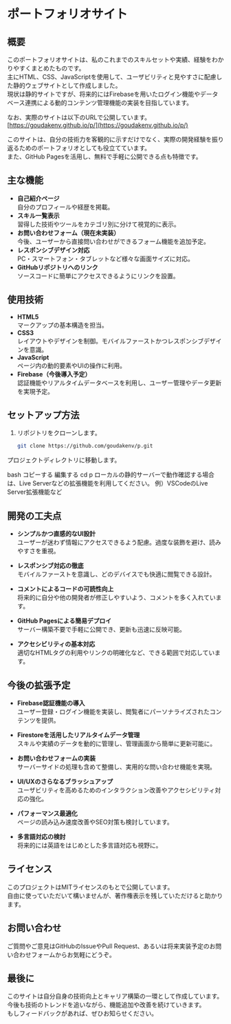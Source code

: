 # ポートフォリオサイト

## 概要
このポートフォリオサイトは、私のこれまでのスキルセットや実績、経験をわかりやすくまとめたものです。  
主にHTML、CSS、JavaScriptを使用して、ユーザビリティと見やすさに配慮した静的ウェブサイトとして作成しました。  
現状は静的サイトですが、将来的にはFirebaseを用いたログイン機能やデータベース連携による動的コンテンツ管理機能の実装を目指しています。

なお、実際のサイトは以下のURLで公開しています。  
[https://goudakenv.github.io/p/](https://goudakenv.github.io/p/)

このサイトは、自分の技術力を客観的に示すだけでなく、実際の開発経験を振り返るためのポートフォリオとしても役立てています。  
また、GitHub Pagesを活用し、無料で手軽に公開できる点も特徴です。

## 主な機能
- **自己紹介ページ**  
  自分のプロフィールや経歴を掲載。
- **スキル一覧表示**  
  習得した技術やツールをカテゴリ別に分けて視覚的に表示。
- **お問い合わせフォーム（現在未実装）**  
  今後、ユーザーから直接問い合わせができるフォーム機能を追加予定。
- **レスポンシブデザイン対応**  
  PC・スマートフォン・タブレットなど様々な画面サイズに対応。
- **GitHubリポジトリへのリンク**  
  ソースコードに簡単にアクセスできるようにリンクを設置。

## 使用技術
- **HTML5**  
  マークアップの基本構造を担当。
- **CSS3**  
  レイアウトやデザインを制御。モバイルファーストかつレスポンシブデザインを意識。
- **JavaScript**  
  ページ内の動的要素やUIの操作に利用。
- **Firebase（今後導入予定）**  
  認証機能やリアルタイムデータベースを利用し、ユーザー管理やデータ更新を実現予定。

## セットアップ方法

1. リポジトリをクローンします。  
   ```bash
   git clone https://github.com/goudakenv/p.git
プロジェクトディレクトリに移動します。

bash
コピーする
編集する
cd p
ローカルの静的サーバーで動作確認する場合は、Live Serverなどの拡張機能を利用してください。
例）VSCodeのLive Server拡張機能など

## 開発の工夫点
- **シンプルかつ直感的なUI設計**  
  ユーザーが迷わず情報にアクセスできるよう配慮。過度な装飾を避け、読みやすさを重視。

- **レスポンシブ対応の徹底**  
  モバイルファーストを意識し、どのデバイスでも快適に閲覧できる設計。

- **コメントによるコードの可読性向上**  
  将来的に自分や他の開発者が修正しやすいよう、コメントを多く入れています。

- **GitHub Pagesによる簡易デプロイ**  
  サーバー構築不要で手軽に公開でき、更新も迅速に反映可能。

- **アクセシビリティの基本対応**  
  適切なHTMLタグの利用やリンクの明確化など、できる範囲で対応しています。

## 今後の拡張予定
- **Firebase認証機能の導入**  
  ユーザー登録・ログイン機能を実装し、閲覧者にパーソナライズされたコンテンツを提供。

- **Firestoreを活用したリアルタイムデータ管理**  
  スキルや実績のデータを動的に管理し、管理画面から簡単に更新可能に。

- **お問い合わせフォームの実装**  
  サーバーサイドの処理も含めて整備し、実用的な問い合わせ機能を実現。

- **UI/UXのさらなるブラッシュアップ**  
  ユーザビリティを高めるためのインタラクション改善やアクセシビリティ対応の強化。

- **パフォーマンス最適化**  
  ページの読み込み速度改善やSEO対策も検討しています。

- **多言語対応の検討**  
  将来的には英語をはじめとした多言語対応も視野に。

## ライセンス
このプロジェクトはMITライセンスのもとで公開しています。  
自由に使っていただいて構いませんが、著作権表示を残していただけると助かります。

## お問い合わせ
ご質問やご意見はGitHubのIssueやPull Request、あるいは将来実装予定のお問い合わせフォームからお気軽にどうぞ。

## 最後に
このサイトは自分自身の技術向上とキャリア構築の一環として作成しています。  
今後も技術のトレンドを追いながら、機能追加や改善を続けていきます。  
もしフィードバックがあれば、ぜひお知らせください。

